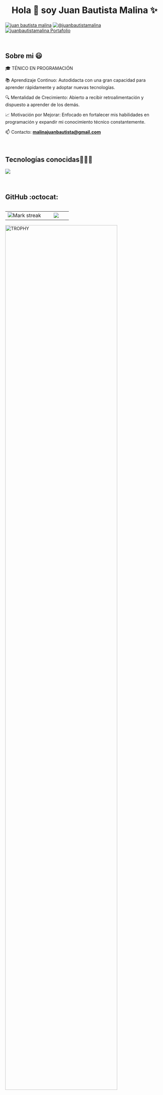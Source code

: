 <h1 align="center">Hola 👋  soy Juan Bautista Malina ✨ </h1>

<!-- Tarjetas a Redes -->
<p align="left">
<a href="https://www.linkedin.com/in/juan-bautista-malina/" target="blank"><img align="center" src="https://img.shields.io/badge/LinkedIn-0077B5?style=for-the-badge&logo=linkedin&logoColor=white" alt="juan bautista malina"/></a>
<a href = "mailto:malinajuanbautista@gmail.com" target="blank"><img align="center" src="https://img.shields.io/badge/Gmail-D14836?style=for-the-badge&logo=gmail&logoColor=white" alt="@juanbautistamalina"/></a>
<a href = "https://juan-bautista-malina.notion.site/Juan-Bautista-Malina-Software-Developer-ce3d96b64f3b4366bc975a5719a6b779" target="blank"><img align="center" src="https://img.shields.io/badge/Notion-000000?style=for-the-badge&logo=notion&logoColor=white" alt="juanbautistamalina Portafolio"/></a>




<!--  -->
</p>
<br>

<!-- INICIO: Sobre Mí -->
<h2>Sobre mi 😃</h2>

<p align="left">
🎓 TÉNICO EN PROGRAMACIÓN

📚 Aprendizaje Continuo: Autodidacta con una gran capacidad para aprender rápidamente y adoptar nuevas tecnologías. 

🔍 Mentalidad de Crecimiento: Abierto a recibir retroalimentación y dispuesto a aprender de los demás.

📈 Motivación por Mejorar: Enfocado en fortalecer mis habilidades en programación y expandir mi conocimiento técnico constantemente. 

📫 Contacto: **malinajuanbautista@gmail.com**
  </p>
<br>
<!-- FIN: Sobre Mí -->


<!-- INICIO: Tecnologías -->
<h2 >Tecnologías conocidas👨🏻‍💻</h2>
<p align="left">
  <a href="https://skillicons.dev">
    <img src="https://skillicons.dev/icons?i=html,css,js,ts,react,java,py,git,github,vscode,postman&perline=12"/>
  </a>
</p>
<br>



<!-------------------------->
<!-- Proyectos -->
<!------------------------->


<!-- INICIO: GitHub Datos -->
<h2>GitHub :octocat:</h2>
<p align="center">
<table align="left">
<tr border="none">

<!-- Rachas -->
<td width="60%" align="center">
  
  <img  title="🔥 Get streak stats for your profile at git.io/streak-stats" alt="Mark streak" src="https://github-readme-streak-stats.herokuapp.com/?user=juanbautistamalina&theme=dark&hide_border=false" /> 
</td>

<!-- Lenguajes más usados -->
<td width="40%" align="center">
  <img  align="center"  src="https://github-readme-stats.anuraghazra1.vercel.app/api/top-langs/?username=juanbautistamalina&theme=dark&hide_border=false&no-bg=true&no-frame=true&langs_count=10"/>
  </td>
</tr>
</table>

<!-- Sección de Trofeos -->
<div align=left>
  <a href="https://github.com/ryo-ma/github-profile-trophy" title="Go to Source">
      <img align="center" width=84% src="https://github-profile-trophy.vercel.app/?username=juanbautistamalina&theme=radical&row=1&column=7&margin-h=15&margin-w=5&no-bg=true" alt="TROPHY" />
    </a>
</div>
</p>        
